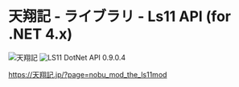 # 天翔記 - ライブラリ - Ls11 API (for .NET 4.x)

![天翔記](https://img.shields.io/badge/天翔記-with_PK-6479ff.svg)
![LS11 DotNet API 0.9.0.4](https://img.shields.io/badge/LS11_DotNet_API-0.9.0.4-6479ff.svg)

https://天翔記.jp/?page=nobu_mod_the_ls11mod